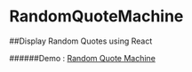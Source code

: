 # RandomQuoteMachine
##Display Random Quotes using React

######Demo : [Random Quote Machine](https://codepen.io/sekharBheri/pen/aboVMKO)

